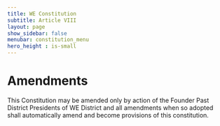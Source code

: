 ```yaml
---
title: WE Constitution
subtitle: Article VIII
layout: page
show_sidebar: false
menubar: constitution_menu
hero_height : is-small
---
```


# Amendments 

This Constitution may be amended only by action of the Founder Past District Presidents of WE District and all amendments when so adopted shall automatically amend and become provisions of this constitution. 
